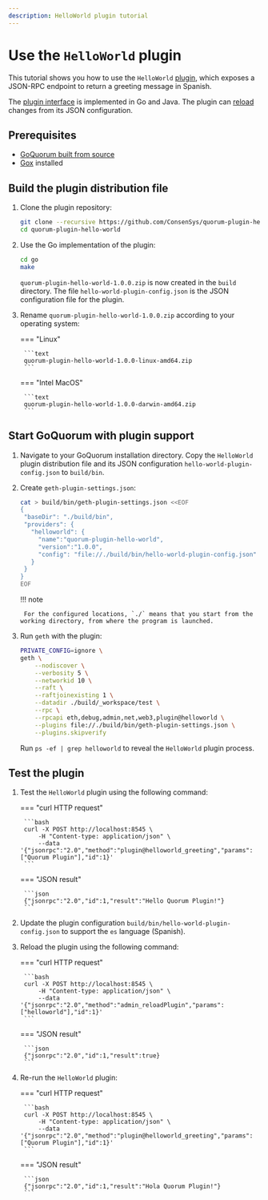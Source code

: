 ```yaml
---
description: HelloWorld plugin tutorial
---
```


# Use the `HelloWorld` plugin

This tutorial shows you how to use the `HelloWorld` [plugin](../Concepts/Plugins.md), which exposes a JSON-RPC endpoint
to return a greeting message in Spanish.

The [plugin interface](https://github.com/ConsenSys/quorum-plugin-definitions/blob/master/helloworld.proto) is
implemented in Go and Java.
The plugin can [reload](../Concepts/Plugins.md#plugin-reloading) changes from its JSON configuration.

## Prerequisites

- [GoQuorum built from source](../GetStarted/Install.md#goquorum)
- [Gox](https://github.com/mitchellh/gox) installed

## Build the plugin distribution file

1. Clone the plugin repository:

    ```bash
    git clone --recursive https://github.com/ConsenSys/quorum-plugin-hello-world.git
    cd quorum-plugin-hello-world
    ```

1. Use the Go implementation of the plugin:

    ```bash
    cd go
    make
    ```

    `quorum-plugin-hello-world-1.0.0.zip` is now created in the `build` directory.
    The file `hello-world-plugin-config.json` is the JSON configuration file for the plugin.

1. Rename `quorum-plugin-hello-world-1.0.0.zip` according to your operating system:

    === "Linux"

        ```text
        quorum-plugin-hello-world-1.0.0-linux-amd64.zip
        ```

    === "Intel MacOS"

        ```text
        quorum-plugin-hello-world-1.0.0-darwin-amd64.zip
        ```

## Start GoQuorum with plugin support

1. Navigate to your GoQuorum installation directory.
   Copy the `HelloWorld` plugin distribution file and its JSON configuration `hello-world-plugin-config.json` to `build/bin`.

1. Create `geth-plugin-settings.json`:

    ```bash
    cat > build/bin/geth-plugin-settings.json <<EOF
    {
     "baseDir": "./build/bin",
     "providers": {
       "helloworld": {
         "name":"quorum-plugin-hello-world",
         "version":"1.0.0",
         "config": "file://./build/bin/hello-world-plugin-config.json"
       }
     }
    }
    EOF
    ```

    !!! note

        For the configured locations, `./` means that you start from the working directory, from where the program is launched.

1. Run `geth` with the plugin:

    ```bash
    PRIVATE_CONFIG=ignore \
    geth \
        --nodiscover \
        --verbosity 5 \
        --networkid 10 \
        --raft \
        --raftjoinexisting 1 \
        --datadir ./build/_workspace/test \
        --rpc \
        --rpcapi eth,debug,admin,net,web3,plugin@helloworld \
        --plugins file://./build/bin/geth-plugin-settings.json \
        --plugins.skipverify
    ```

    Run `ps -ef | grep helloworld` to reveal the `HelloWorld` plugin process.

## Test the plugin

1. Test the `HelloWorld` plugin using the following command:

    === "curl HTTP request"

        ```bash
        curl -X POST http://localhost:8545 \
            -H "Content-type: application/json" \
            --data '{"jsonrpc":"2.0","method":"plugin@helloworld_greeting","params":["Quorum Plugin"],"id":1}'
        ```

    === "JSON result"

        ```json
        {"jsonrpc":"2.0","id":1,"result":"Hello Quorum Plugin!"}
        ```

1. Update the plugin configuration `build/bin/hello-world-plugin-config.json` to support the `es` language (Spanish).

1. Reload the plugin using the following command:

    === "curl HTTP request"

        ```bash
        curl -X POST http://localhost:8545 \
            -H "Content-type: application/json" \
            --data '{"jsonrpc":"2.0","method":"admin_reloadPlugin","params":["helloworld"],"id":1}'
        ```

    === "JSON result"

        ```json
        {"jsonrpc":"2.0","id":1,"result":true}
        ```

1. Re-run the `HelloWorld` plugin:

    === "curl HTTP request"

        ```bash
        curl -X POST http://localhost:8545 \
            -H "Content-type: application/json" \
            --data '{"jsonrpc":"2.0","method":"plugin@helloworld_greeting","params":["Quorum Plugin"],"id":1}'
        ```

    === "JSON result"

        ```json
        {"jsonrpc":"2.0","id":1,"result":"Hola Quorum Plugin!"}
        ```
